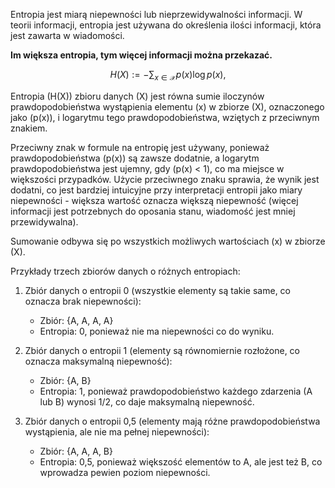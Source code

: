 Entropia jest miarą niepewności lub nieprzewidywalności informacji. W teorii informacji, entropia jest używana do określenia ilości informacji, która jest zawarta w wiadomości. 

**Im większa entropia, tym więcej informacji można przekazać.**

$$H(X) := -\sum_{x\in \mathcal{X}} p(x) \log p(x),$$

Entropia \(H(X)\) zbioru danych \(X\) jest równa sumie iloczynów prawdopodobieństwa wystąpienia elementu \(x\) w zbiorze \(X\), oznaczonego jako \(p(x)\), i logarytmu tego prawdopodobieństwa, wziętych z przeciwnym znakiem.

Przeciwny znak w formule na entropię jest używany, ponieważ prawdopodobieństwa \(p(x)\) są zawsze dodatnie, a logarytm prawdopodobieństwa jest ujemny, gdy \(p(x) < 1\), co ma miejsce w większości przypadków. Użycie przeciwnego znaku sprawia, że wynik jest dodatni, co jest bardziej intuicyjne przy interpretacji entropii jako miary niepewności - większa wartość oznacza większą niepewność (więcej informacji jest potrzebnych do oposania stanu, wiadomość jest mniej przewidywalna).

Sumowanie odbywa się po wszystkich możliwych wartościach \(x\) w zbiorze \(X\).

Przykłady trzech zbiorów danych o różnych entropiach:

1. Zbiór danych o entropii 0 (wszystkie elementy są takie same, co oznacza brak niepewności):
   - Zbiór: {A, A, A, A}
   - Entropia: 0, ponieważ nie ma niepewności co do wyniku.

2. Zbiór danych o entropii 1 (elementy są równomiernie rozłożone, co oznacza maksymalną niepewność):
   - Zbiór: {A, B}
   - Entropia: 1, ponieważ prawdopodobieństwo każdego zdarzenia (A lub B) wynosi 1/2, co daje maksymalną niepewność.

3. Zbiór danych o entropii 0,5 (elementy mają różne prawdopodobieństwa wystąpienia, ale nie ma pełnej niepewności):
   - Zbiór: {A, A, A, B}
   - Entropia: 0,5, ponieważ większość elementów to A, ale jest też B, co wprowadza pewien poziom niepewności.



